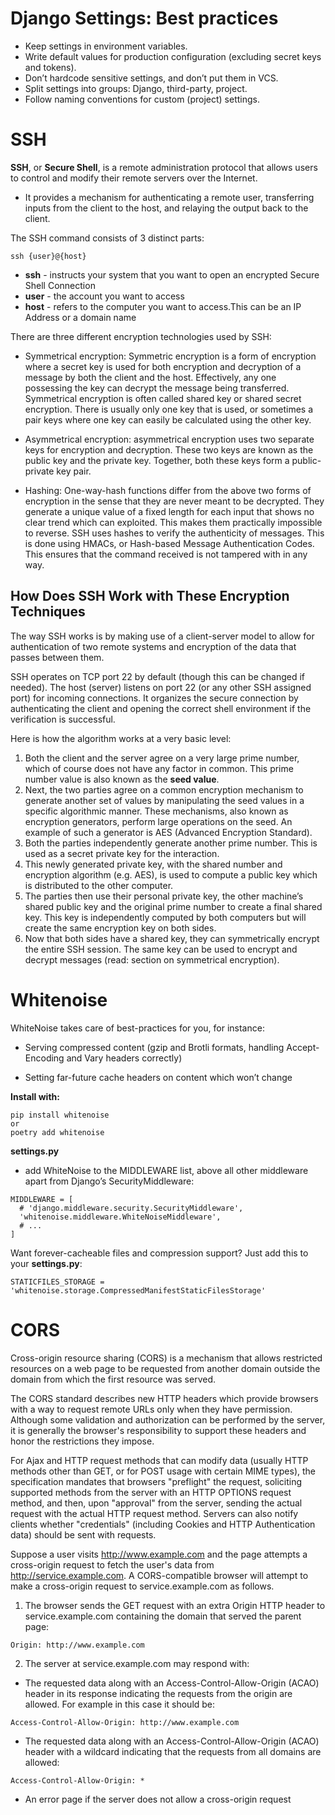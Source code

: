 # Django Settings: Best practices
- Keep settings in environment variables.
- Write default values for production configuration (excluding secret keys and tokens).
- Don’t hardcode sensitive settings, and don’t put them in VCS.
- Split settings into groups: Django, third-party, project.
- Follow naming conventions for custom (project) settings.


# SSH 

**SSH**, or **Secure Shell**, is a remote administration protocol that allows users to control and modify their remote servers over the Internet. 

- It provides a mechanism for authenticating a remote user, transferring inputs from the client to the host, and relaying the output back to the client.

The SSH command consists of 3 distinct parts:
```
ssh {user}@{host}
```

- **ssh** - instructs your system that you want to open an 
encrypted Secure Shell Connection
- **user** - the account you want to access
- **host** - refers to the computer you want to access.This can be an IP Address or a domain name

There are three different encryption technologies used by SSH:

- Symmetrical encryption: Symmetric encryption is a form of encryption where a secret key is used for both encryption and decryption of a message by both the client and the host. Effectively, any one possessing the key can decrypt the message being transferred. Symmetrical encryption is often called shared key or shared secret encryption. There is usually only one key that is used, or sometimes a pair keys where one key can easily be calculated using the other key.

- Asymmetrical encryption: asymmetrical encryption uses two separate keys for encryption and decryption. These two keys are known as the public key and the private key. Together, both these keys form a public-private key pair.

- Hashing: One-way-hash functions differ from the above two forms of encryption in the sense that they are never meant to be decrypted. They generate a unique value of a fixed length for each input that shows no clear trend which can exploited. This makes them practically impossible to reverse. SSH uses hashes to verify the authenticity of messages. This is done using HMACs, or Hash-based Message Authentication Codes. This ensures that the command received is not tampered with in any way.

## **How Does SSH Work with These Encryption Techniques**

The way SSH works is by making use of a client-server model to allow for authentication of two remote systems and encryption of the data that passes between them.

SSH operates on TCP port 22 by default (though this can be changed if needed). The host (server) listens on port 22 (or any other SSH assigned port) for incoming connections. It organizes the secure connection by authenticating the client and opening the correct shell environment if the verification is successful.

Here is how the algorithm works at a very basic level:

1. Both the client and the server agree on a very large prime number, which of course does not have any factor in common. This prime number value is also known as the **seed value**.
2. Next, the two parties agree on a common encryption mechanism to generate another set of values by manipulating the seed values in a specific algorithmic manner. These mechanisms, also known as encryption generators, perform large operations on the seed. An example of such a generator is AES (Advanced Encryption Standard).
3. Both the parties independently generate another prime number. This is used as a secret private key for the interaction.
4. This newly generated private key, with the shared number and encryption algorithm (e.g. AES), is used to compute a public key which is distributed to the other computer.
5. The parties then use their personal private key, the other machine’s shared public key and the original prime number to create a final shared key. This key is independently computed by both computers but will create the same encryption key on both sides.
6. Now that both sides have a shared key, they can symmetrically encrypt the entire SSH session. The same key can be used to encrypt and decrypt messages (read: section on symmetrical encryption).


# Whitenoise

WhiteNoise takes care of best-practices for you, for instance:

- Serving compressed content (gzip and Brotli formats, handling Accept-Encoding and Vary headers correctly)

- Setting far-future cache headers on content which won’t change

**Install with:**
```
pip install whitenoise
or
poetry add whitenoise
```

**settings.py** 
- add WhiteNoise to the MIDDLEWARE list, above all other middleware apart from Django’s SecurityMiddleware:
```
MIDDLEWARE = [
  # 'django.middleware.security.SecurityMiddleware',
  'whitenoise.middleware.WhiteNoiseMiddleware',
  # ...
]
```

Want forever-cacheable files and compression support? Just add this to your **settings.py**:
```
STATICFILES_STORAGE = 'whitenoise.storage.CompressedManifestStaticFilesStorage'
```

# CORS

Cross-origin resource sharing (CORS) is a mechanism that allows restricted resources on a web page to be requested from another domain outside the domain from which the first resource was served.

The CORS standard describes new HTTP headers which provide browsers with a way to request remote URLs only when they have permission. Although some validation and authorization can be performed by the server, it is generally the browser's responsibility to support these headers and honor the restrictions they impose.

For Ajax and HTTP request methods that can modify data (usually HTTP methods other than GET, or for POST usage with certain MIME types), the specification mandates that browsers "preflight" the request, soliciting supported methods from the server with an HTTP OPTIONS request method, and then, upon "approval" from the server, sending the actual request with the actual HTTP request method. Servers can also notify clients whether "credentials" (including Cookies and HTTP Authentication data) should be sent with requests.

Suppose a user visits http://www.example.com and the page attempts a cross-origin request to fetch the user's data from http://service.example.com. A CORS-compatible browser will attempt to make a cross-origin request to service.example.com as follows.

1. The browser sends the GET request with an extra Origin HTTP header to service.example.com containing the domain that served the parent page:
```
Origin: http://www.example.com
```

2. The server at service.example.com may respond with:
- The requested data along with an Access-Control-Allow-Origin (ACAO) header in its response indicating the requests from the origin are allowed. For example in this case it should be:
```
Access-Control-Allow-Origin: http://www.example.com
```

- The requested data along with an Access-Control-Allow-Origin (ACAO) header with a wildcard indicating that the requests from all domains are allowed:
```
Access-Control-Allow-Origin: *
```

- An error page if the server does not allow a cross-origin request

